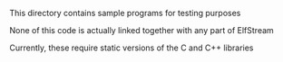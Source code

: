 This directory contains sample programs for testing purposes  

None of this code is actually linked together with any part of ElfStream

Currently, these require static versions of the C and C++ libraries
